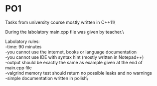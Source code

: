 # PO1
Tasks from university course mostly written in C++11\   

During the labolatory main.cpp file was given by teacher.\

Labolatory rules:\
-time: 90 minutes\
-you cannot use the internet, books or language documentation\
-you cannot use IDE with syntax hint (mostly written in Notepad++)\
-output should be exactly the same as example given at the end of main.cpp file\
-valgrind memory test should return no possible leaks and no warnings\
-simple documentation written in polish\
